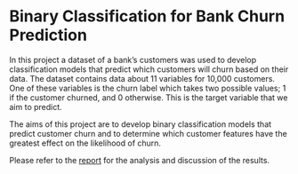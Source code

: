 # Binary Classification for Bank Churn Prediction

In this project a dataset of a bank’s customers was used to develop classification models that predict which customers will churn based on their data. The dataset contains data about 11 variables for 10,000 customers. One of these variables is the churn label which takes two possible values; 1 if the customer churned, and 0 otherwise. This is the target variable that we aim to predict.

The aims of this project are to develop binary classification models that predict customer churn and to determine which customer features have the greatest effect on the likelihood of churn.

Please refer to the [report](report.pdf) for the analysis and discussion of the results.
